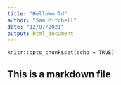 ```yaml
---
title: "HelloWorld"
author: "Sam Mitchell"
date: "12/07/2021"
output: html_document
---
```


```{r setup, include=FALSE}
knitr::opts_chunk$set(echo = TRUE)
```

## This is a markdown file


